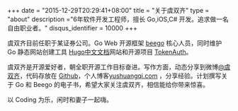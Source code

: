 +++
date = "2015-12-29T20:29:41+08:00" 
title = "关于虞双齐"
type = "about"
description ="6年软件开发工程师，擅长 Go,iOS,C# 开发。追求做一名自由职业者。"
disqus_identifier = 10000
+++

 虞双齐目前任职于某证券公司。Go Web 开源框架 [beego](http://beego.me) 核心人员，同时维护 Go 静态网站创建工具 [Hugo中文文档][hugo_cn]网站和开源项目 [TokenAuth](https://github.com/ysqi/tokenauth)。

 
虞双齐是开源爱好者，朝全职开源工作目标奋进。写作方面，动态分享到微博[@虞双齐][weibo]，代码存放在 [Github][mygithub]，个人博客[yushuangqi.com][myblog] ，分享经验。计划撰写关于 Go 和 Beego 的电子书，希望大家关注虞双齐，相信能给你带来惊喜。
            
以 Coding 为乐，闲时和妻子一起嗨。


[weibo]: http://weibo.com/234665601
[hugo_cn]: http://hugo.yushuangqi.com
[mygithub]: http://github.com/ysqi
[myblog]: http://www.yushuangqi.com

